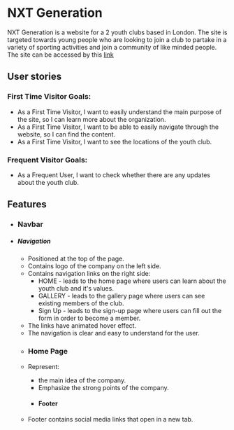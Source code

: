 # NXT Generation

NXT Generation is a website for a 2 youth clubs based in London. The site is targeted towards young people who are looking to join a club to partake in a variety of sporting activities and join a community of like minded people.
The site can be accessed by this [link]()
## User stories
### First Time Visitor Goals:
* As a First Time Visitor, I want to easily understand the main purpose of the site, so I can learn more about the organization.
* As a First Time Visitor, I want to be able to easily navigate through the website, so I can find the content.
* As a First Time Visitor, I want to see the locations of the youth club.
### Frequent Visitor Goals:
* As a Frequent User, I want to check whether there are any updates about the youth club.

## Features

+ ### Navbar

+ ##### Navigation
    - Positioned at the top of the page.
    - Contains logo of the company on the left side.
    - Contains navigation links on the right side:
        * HOME - leads to the home page where users can learn about the youth club and it's values.
        * GALLERY - leads to the gallery page where users can see existing members of the club.
        * Sign Up - leads to the sign-up page where users can fill out the form in order to become a member.
    - The links have animated hover effect.
    - The navigation is clear and easy to understand for the user.

    + ### Home Page

    - Represent: 

        * the main idea of the company.
        * Emphasize the strong points of the company.

        + #### Footer

    - Footer contains social media links that open in a new tab.

    
        
